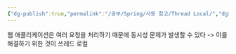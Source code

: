 ```yaml
---
{"dg-publish":true,"permalink":"/공부/Spring/사용 참고/Thread Local/","dgPassFrontmatter":true,"noteIcon":""}
---
```


웹 애플리케이션은 여러 요청을 처리하기 때문에 동시성 문제가 발생할 수 있다
-> 이를 해결하기 위한 것이 쓰레드 로컬